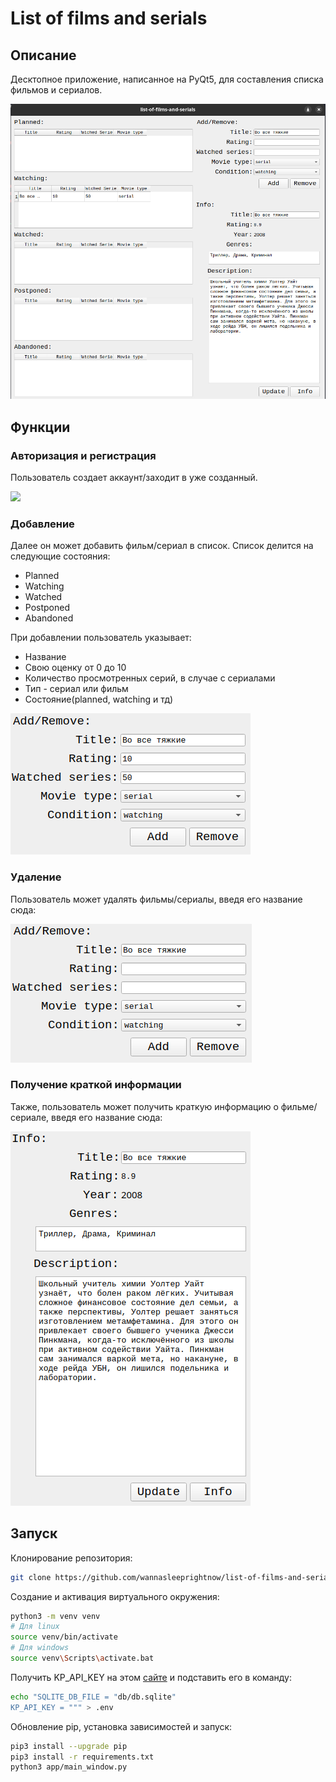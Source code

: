 # List of films and serials

## Описание
Десктопное приложение, написанное на PyQt5, для составления списка фильмов и сериалов.

![](https://github.com/wannasleeprightnow/list-of-films-and-serials/raw/main/images/full_window.png)

## Функции

### Авторизация и регистрация
Пользователь создает аккаунт/заходит в уже созданный.

![](https://github.com/wannasleeprightnow/list-of-films-and-serials/raw/main/images/sign_in_sign_up.png)

### Добавление
Далее он может добавить фильм/сериал в список. Список делится на следующие состояния:
- Planned
- Watching
- Watched
- Postponed
- Abandoned

При добавлении пользователь указывает:
- Название
- Свою оценку от 0 до 10
- Количество просмотренных серий, в случае с сериалами
- Тип - сериал или фильм
- Состояние(planned, watching и тд)

![](https://github.com/wannasleeprightnow/list-of-films-and-serials/raw/main/images/add_bb.png)

### Удаление
Пользователь может удалять фильмы/сериалы, введя его название сюда:

![](https://github.com/wannasleeprightnow/list-of-films-and-serials/raw/main/images/remove_bb.png)

### Получение краткой информации
Также, пользователь может получить краткую информацию о фильме/сериале, введя его название сюда:

![](https://github.com/wannasleeprightnow/list-of-films-and-serials/raw/main/images/info_bb.png)

## Запуск

Клонирование репозитория:

```bash
git clone https://github.com/wannasleeprightnow/list-of-films-and-serials list-of-films-and-serials
```

Создание и активация виртуального окружения:

```bash
python3 -m venv venv
# Для linux
source venv/bin/activate
# Для windows
source venv\Scripts\activate.bat
```
Получить KP_API_KEY на этом [сайте](https://kinopoiskapiunofficial.tech/rates) и подставить его в команду:

```bash
echo "SQLITE_DB_FILE = "db/db.sqlite"
KP_API_KEY = """ > .env
```
Обновление pip, установка зависимостей и запуск:

```bash
pip3 install --upgrade pip
pip3 install -r requirements.txt
python3 app/main_window.py
```

